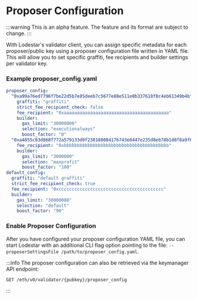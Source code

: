 # Proposer Configuration

:::warning
This is an alpha feature. The feature and its format are subject to change.
:::

With Lodestar's validator client, you can assign specific metadata for each proposer/public key using a proposer configuration file written in YAML file. This will allow you to set specific graffiti, fee recipients and builder settings per validator key.

### Example proposer_config.yaml

```yaml
proposer_config:
  "0xa99a76ed7796f7be22d5b7e85deeb7c5677e88e511e0b337618f8c4eb61349b4bf2d153f649f7b53359fe8b94a38e44c":
    graffiti: "graffiti"
    strict_fee_recipient_check: false
    fee_recipient: "0xaaaaaaaaaaaaaaaaaaaaaaaaaaaaaaaaaaaaaaaa"
    builder:
      gas_limit: "30000000"
      selection: "executionalways"
      boost_factor: "0"
  "0xa4855c83d868f772a579133d9f23818008417b743e8447e235d8eb78b1d8f8a9f63f98c551beb7de254400f89592314d":
    fee_recipient: "0xbbbbbbbbbbbbbbbbbbbbbbbbbbbbbbbbbbbbbbbb"
    builder:
      gas_limit: "3000000"
      selection: "maxprofit"
      boost_factor: "100"
default_config:
  graffiti: "default graffiti"
  strict_fee_recipient_check: true
  fee_recipient: "0xcccccccccccccccccccccccccccccccccccccccc"
  builder:
    gas_limit: "30000000"
    selection: "default"
    boost_factor: "90"
```

### Enable Proposer Configuration

After you have configured your proposer configuration YAML file, you can start Lodestar with an additional CLI flag option pointing to the file: `--proposerSettingsFile /path/to/proposer_config.yaml`.

:::info
The proposer configuration can also be retrieved via the keymanager API endpoint:

```
GET /eth/v0/validator/{pubkey}/proposer_config
```

:::
